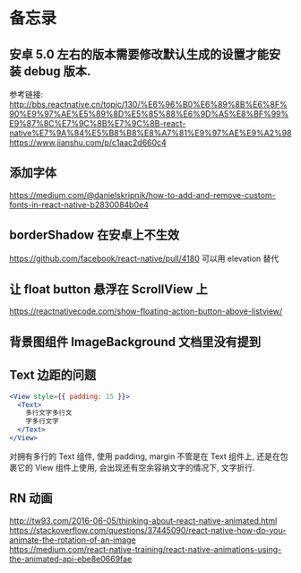 # 备忘录

## 安卓 5.0 左右的版本需要修改默认生成的设置才能安装 debug 版本.
参考链接: 
http://bbs.reactnative.cn/topic/130/%E6%96%B0%E6%89%8B%E6%8F%90%E9%97%AE%E5%89%8D%E5%85%88%E6%9D%A5%E8%BF%99%E9%87%8C%E7%9C%8B%E7%9C%8B-react-native%E7%9A%84%E5%B8%B8%E8%A7%81%E9%97%AE%E9%A2%98
https://www.jianshu.com/p/c1aac2d660c4

## 添加字体
https://medium.com/@danielskripnik/how-to-add-and-remove-custom-fonts-in-react-native-b2830084b0e4

## borderShadow 在安卓上不生效
https://github.com/facebook/react-native/pull/4180 可以用 elevation 替代

## 让 float button 悬浮在 ScrollView 上
https://reactnativecode.com/show-floating-action-button-above-listview/

## 背景图组件 ImageBackground 文档里没有提到

## Text 边距的问题

```jsx
<View style={{ padding: 15 }}>
  <Text>
    多行文字多行文
    字多行文字
  </Text>
</View>
```

对拥有多行的 Text 组件, 使用 padding, margin 不管是在 Text 组件上, 还是在包裹它的 View 组件上使用, 
会出现还有空余容纳文字的情况下, 文字折行.

## RN 动画
http://tw93.com/2016-06-05/thinking-about-react-native-animated.html  
https://stackoverflow.com/questions/37445090/react-native-how-do-you-animate-the-rotation-of-an-image  
https://medium.com/react-native-training/react-native-animations-using-the-animated-api-ebe8e0669fae  
